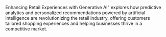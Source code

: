 Enhancing Retail Experiences with Generative AI" explores how predictive
analytics and personalized recommendations powered by artificial intelligence
are revolutionizing the retail industry, offering customers tailored shopping
experiences and helping businesses thrive in a competitive market.
